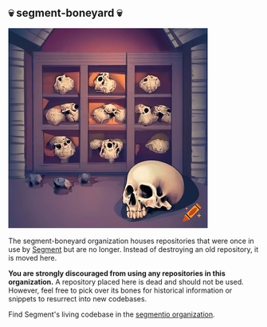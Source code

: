 ## 💀 segment-boneyard 💀

![💀](charnel.jpg)

The segment-boneyard organization houses repositories that were once in use by [Segment](https://github.com/segmentio/) but are no longer. Instead of destroying an old repository, it is moved here.

**You are strongly discouraged from using any repositories in this organization.** A repository placed here is dead and should not be used. However, feel free to pick over its bones for historical information or snippets to resurrect into new codebases.

Find Segment's living codebase in the [segmentio organization](https://github.com/segmentio/).
